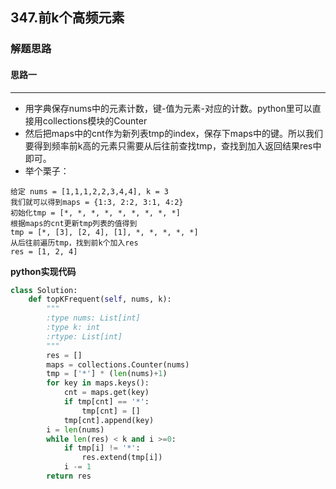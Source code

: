 ## 347.前k个高频元素
### 解题思路
#### 思路一
****
- 用字典保存nums中的元素计数，键-值为元素-对应的计数。python里可以直接用collections模块的Counter
- 然后把maps中的cnt作为新列表tmp的index，保存下maps中的键。所以我们要得到频率前k高的元素只需要从后往前查找tmp，查找到加入返回结果res中即可。
- 举个栗子：
```
给定 nums = [1,1,1,2,2,3,4,4], k = 3
我们就可以得到maps = {1:3, 2:2, 3:1, 4:2}
初始化tmp = [*, *, *, *, *, *, *, *, *]
根据maps的cnt更新tmp列表的值得到
tmp = [*, [3], [2, 4], [1], *, *, *, *, *]
从后往前遍历tmp，找到前k个加入res
res = [1, 2, 4]

```

**python实现代码**
```python
class Solution:
    def topKFrequent(self, nums, k):
        """
        :type nums: List[int]
        :type k: int
        :rtype: List[int]
        """
        res = []
        maps = collections.Counter(nums)
        tmp = ['*'] * (len(nums)+1)
        for key in maps.keys():
            cnt = maps.get(key)
            if tmp[cnt] == '*':
                tmp[cnt] = []
            tmp[cnt].append(key)
        i = len(nums)
        while len(res) < k and i >=0:
            if tmp[i] != '*':
                res.extend(tmp[i])
            i -= 1
        return res

```

